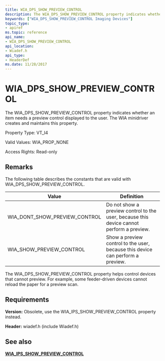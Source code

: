 ```yaml
---
title: WIA_DPS_SHOW_PREVIEW_CONTROL
description: The WIA_DPS_SHOW_PREVIEW_CONTROL property indicates whether an item needs a preview control displayed to the user. The WIA minidriver creates and maintains this property.
keywords: ["WIA_DPS_SHOW_PREVIEW_CONTROL Imaging Devices"]
topic_type:
- apiref
ms.topic: reference
api_name:
- WIA_DPS_SHOW_PREVIEW_CONTROL
api_location:
- Wiadef.h
api_type:
- HeaderDef
ms.date: 11/28/2017
---
```


# WIA_DPS_SHOW_PREVIEW_CONTROL

The WIA_DPS_SHOW_PREVIEW_CONTROL property indicates whether an item needs a preview control displayed to the user. The WIA minidriver creates and maintains this property.

Property Type: VT_I4

Valid Values: WIA_PROP_NONE

Access Rights: Read-only

## Remarks

The following table describes the constants that are valid with WIA_DPS_SHOW_PREVIEW_CONTROL.

| Value | Definition |
|--|--|
| WIA_DONT_SHOW_PREVIEW_CONTROL | Do not show a preview control to the user, because this device cannot perform a preview. |
| WIA_SHOW_PREVIEW_CONTROL | Show a preview control to the user, because this device can perform a preview. |

The WIA_DPS_SHOW_PREVIEW_CONTROL property helps control devices that cannot preview. For example, some feeder-driven devices cannot reload the paper for a preview scan.

## Requirements

**Version:** Obsolete, use the WIA_IPS_SHOW_PREVIEW_CONTROL property instead.

**Header:** wiadef.h (include Wiadef.h)

## See also

[**WIA_IPS_SHOW_PREVIEW_CONTROL**](wia-ips-show-preview-control.md)
